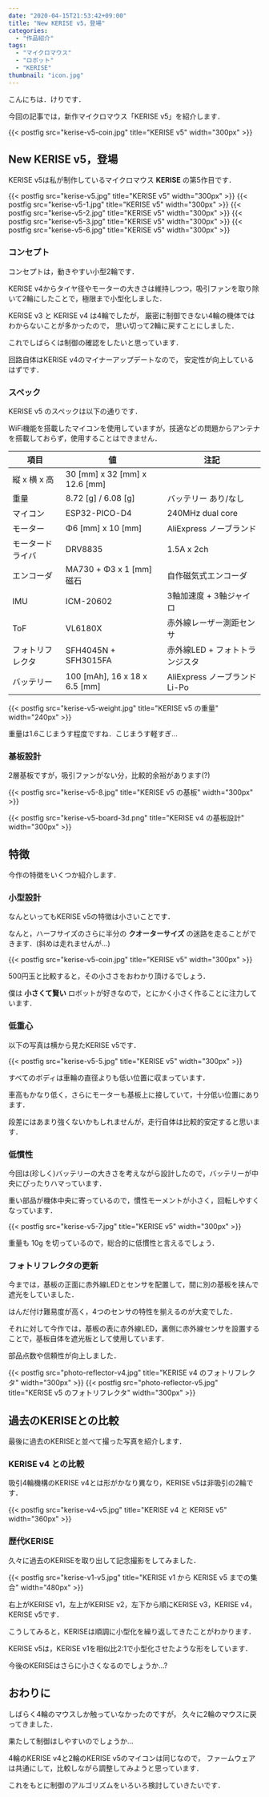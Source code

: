 ```yaml
---
date: "2020-04-15T21:53:42+09:00"
title: "New KERISE v5，登場"
categories:
  - "作品紹介"
tags:
  - "マイクロマウス"
  - "ロボット"
  - "KERISE"
thumbnail: "icon.jpg"
---
```


こんにちは．けりです．

今回の記事では，新作マイクロマウス「KERISE v5」を紹介します．

<!--more-->

{{< postfig src="kerise-v5-coin.jpg" title="KERISE v5" width="300px" >}}

## New KERISE v5，登場

KERISE v5は私が制作しているマイクロマウス **KERISE** の第5作目です．

{{< postfig src="kerise-v5.jpg" title="KERISE v5" width="300px" >}}
{{< postfig src="kerise-v5-1.jpg" title="KERISE v5" width="300px" >}}
{{< postfig src="kerise-v5-2.jpg" title="KERISE v5" width="300px" >}}
{{< postfig src="kerise-v5-3.jpg" title="KERISE v5" width="300px" >}}
{{< postfig src="kerise-v5-6.jpg" title="KERISE v5" width="300px" >}}

### コンセプト

コンセプトは，動きやすい小型2輪です．

KERISE v4からタイヤ径やモーターの大きさは維持しつつ，吸引ファンを取り除いて2輪にしたことで，極限まで小型化しました．

KERISE v3 と KERISE v4 は4輪でしたが，
厳密に制御できない4輪の機体ではわからないことが多かったので，
思い切って2輪に戻すことにしました．

これでしばらくは制御の確認をしたいと思っています．

回路自体はKERISE v4のマイナーアップデートなので，
安定性が向上しているはずです．

### スペック

KERISE v5 のスペックは以下の通りです．

WiFi機能を搭載したマイコンを使用していますが，技適などの問題からアンテナを搭載しておらず，使用することはできません．

| 項目             | 値                            | 注記                           |
| ---------------- | ----------------------------- | ------------------------------ |
| 縦 x 横 x 高     | 30 [mm] x 32 [mm] x 12.6 [mm] |                                |
| 重量             | 8.72 [g] / 6.08 [g]           | バッテリー あり/なし           |
| マイコン         | ESP32-PICO-D4                 | 240MHz dual core               |
| モーター         | Φ6 [mm] x 10 [mm]             | AliExpress ノーブランド        |
| モータードライバ | DRV8835                       | 1.5A x 2ch                     |
| エンコーダ       | MA730 + Φ3 x 1 [mm] 磁石      | 自作磁気式エンコーダ           |
| IMU              | ICM-20602                     | 3軸加速度 + 3軸ジャイロ        |
| ToF              | VL6180X                       | 赤外線レーザー測距センサ       |
| フォトリフレクタ | SFH4045N + SFH3015FA          | 赤外線LED + フォトトランジスタ |
| バッテリー       | 100 [mAh], 16 x 18 x 6.5 [mm] | AliExpress ノーブランド Li-Po  |

{{< postfig src="kerise-v5-weight.jpg" title="KERISE v5 の重量" width="240px" >}}

重量は1.6こじまうす程度ですね．こじまうす軽すぎ...

### 基板設計

2層基板ですが，吸引ファンがない分，比較的余裕があります(?)

{{< postfig src="kerise-v5-8.jpg" title="KERISE v5 の基板" width="300px" >}}

{{< postfig src="kerise-v5-board-3d.png" title="KERISE v4 の基板設計" width="300px" >}}

## 特徴

今作の特徴をいくつか紹介します．

### 小型設計

なんといってもKERISE v5の特徴は小さいことです．

なんと，ハーフサイズのさらに半分の **クオーターサイズ** の迷路を走ることができます．(斜めは走れませんが...)

{{< postfig src="kerise-v5-coin.jpg" title="KERISE v5" width="300px" >}}

500円玉と比較すると，その小ささをおわかり頂けるでしょう．

僕は **小さくて賢い** ロボットが好きなので，とにかく小さく作ることに注力しています．

### 低重心

以下の写真は横から見たKERISE v5です．

{{< postfig src="kerise-v5-5.jpg" title="KERISE v5" width="300px" >}}

すべてのボディは車輪の直径よりも低い位置に収まっています．

車高もかなり低く，さらにモーターも基板上に接していて，十分低い位置にあります．

段差にはあまり強くないかもしれませんが，走行自体は比較的安定すると思います．

### 低慣性

今回は(珍しく)バッテリーの大きさを考えながら設計したので，バッテリーが中央にぴったりハマっています．

重い部品が機体中央に寄っているので，慣性モーメントが小さく，回転しやすくなっています．

{{< postfig src="kerise-v5-7.jpg" title="KERISE v5" width="300px" >}}

重量も 10g を切っているので，総合的に低慣性と言えるでしょう．

### フォトリフレクタの更新

今までは，基板の正面に赤外線LEDとセンサを配置して，間に別の基板を挟んで遮光をしていました．

はんだ付け難易度が高く，4つのセンサの特性を揃えるのが大変でした．

それに対して今作では，基板の表に赤外線LED，裏側に赤外線センサを設置することで，基板自体を遮光板として使用しています．

部品点数や信頼性が向上しました．

{{< postfig src="photo-reflector-v4.jpg" title="KERISE v4 のフォトリフレクタ" width="300px" >}}
{{< postfig src="photo-reflector-v5.jpg" title="KERISE v5 のフォトリフレクタ" width="300px" >}}

## 過去のKERISEとの比較

最後に過去のKERISEと並べて撮った写真を紹介します．

### KERISE v4 との比較

吸引4輪機構のKERISE v4とは形がかなり異なり，KERISE v5は非吸引の2輪です．

{{< postfig src="kerise-v4-v5.jpg" title="KERISE v4 と KERISE v5" width="360px" >}}

### 歴代KERISE

久々に過去のKERISEを取り出して記念撮影をしてみました．

{{< postfig src="kerise-v1-v5.jpg" title="KERISE v1 から KERISE v5 までの集合" width="480px" >}}

右上がKERISE v1，左上がKERISE v2，左下から順にKERISE v3，KERISE v4，KERISE v5です．

こうしてみると，KERISEは順調に小型化を繰り返してきたことがわかります．

KERISE v5は，KERISE v1を相似比2:1で小型化させたような形をしています．

今後のKERISEはさらに小さくなるのでしょうか...?

## おわりに

しばらく4輪のマウスしか触っていなかったのですが，
久々に2輪のマウスに戻ってきました．

果たして制御はしやすいのでしょうか...

4輪のKERISE v4と2輪のKERISE v5のマイコンは同じなので，
ファームウェアは共通にして，比較しながら調整してみようと思っています．

これをもとに制御のアルゴリズムをいろいろ検討していきたいです．
